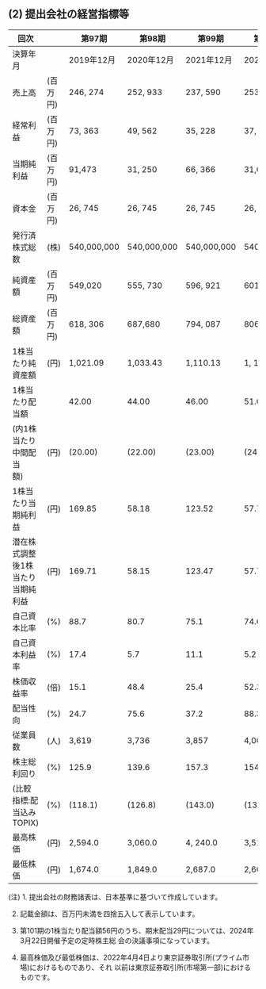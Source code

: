 ## (2) 提出会社の経営指標等

| 回次                    |       | 第97期        | 第98期        | 第99期        | 第100期       | 第101期       |
|-----------------------|-------|-------------|-------------|-------------|-------------|-------------|
| 決算年月                  |       | 2019年12月    | 2020年12月    | 2021年12月    | 2022年12月    | 2023年12月    |
| 売上高                   | (百万円) | 246, 274    | 252, 933    | 237, 590    | 253, 790    | 277, 161    |
| 経常利益                  | (百万円) | 73, 363     | 49, 562     | 35, 228     | 37, 287     | 67, 218     |
| 当期純利益                 | (百万円) | 91,473      | 31, 250     | 66, 366     | 31,047      | 50, 370     |
| 資本金                   | (百万円) | 26, 745     | 26, 745     | 26, 745     | 26, 745     | 26, 745     |
| 発行済株式総数               | (株)   | 540,000,000 | 540,000,000 | 540,000,000 | 540,000,000 | 540,000,000 |
| 純資産額                  | (百万円) | 549,020     | 555, 730    | 596, 921    | 601,918     | 622, 709    |
| 総資産額                  | (百万円) | 618, 306    | 687,680     | 794, 087    | 806,058     | 869, 589    |
| 1株当たり純資産額             | (円)   | 1,021.09    | 1,033.43    | 1,110.13    | 1, 119.48   | 1, 158.10   |
| 1株当たり配当額              |       | 42.00       | 44.00       | 46.00       | 51.00       | 56.00       |
| (内1株当たり中間配当<br>額)     | (円)   | (20.00)     | (22.00)     | (23.00)     | (24.00)     | (27.00)     |
| 1株当たり当期純利益            | (円)   | 169.85      | 58.18       | 123.52      | 57.77       | 93.70       |
| 潜在株式調整後1株当たり<br>当期純利益 | (円)   | 169.71      | 58.15       | 123.47      | 57.75       | 93.69       |
| 自己資本比率                | (%)   | 88.7        | 80.7        | 75.1        | 74.6        | 71.6        |
| 自己資本利益率               | (%)   | 17.4        | 5.7         | 11.1        | 5.2         | 8.2         |
| 株価収益率                 | (倍)   | 15.1        | 48.4        | 25.4        | 52.3        | 25.3        |
| 配当性向                  | (%)   | 24.7        | 75.6        | 37.2        | 88.3        | 59.8        |
| 従業員数                  | (人)   | 3,619       | 3,736       | 3,857       | 4,002       | 4,082       |
| 株主総利回り                | (%)   | 125.9       | 139.6       | 157.3       | 154.2       | 125.6       |
| (比較指標:配当込み<br>TOPIX)  | (%)   | (118.1)     | (126.8)     | (143.0)     | (139.5)     | (178.9)     |
| 最高株価                  | (円)   | 2,594.0     | 3,060.0     | 4, 240.0    | 3,515.0     | 3, 150.0    |
| 最低株価                  | (円)   | 1,674.0     | 1,849.0     | 2,687.0     | 2,604.0     | 2,276.5     |

(注) 1. 提出会社の財務諸表は、日本基準に基づいて作成しています。

2. 記載金額は、百万円未満を四捨五入して表示しています。

3. 第101期の1株当たり配当額56円のうち、期末配当29円については、2024年3月22日開催予定の定時株主総 会の決議事項になっています。

4. 最高株価及び最低株価は、2022年4月4日より東京証券取引所(プライム市場)におけるものであり、それ 以前は東京証券取引所(市場第一部)におけるものです。